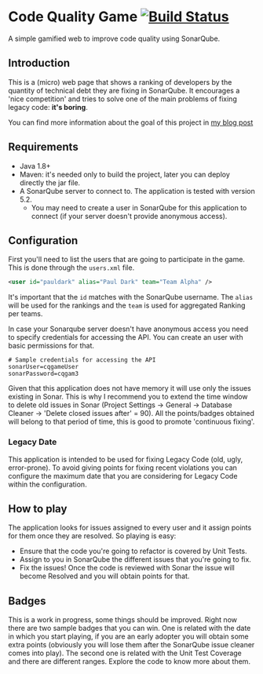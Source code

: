 # Code Quality Game [![Build Status](https://travis-ci.org/mechero/code-quality-game.svg?branch=master)](https://travis-ci.org/mechero/code-quality-game)
A simple gamified web to improve code quality using SonarQube. 

## Introduction
This is a (micro) web page that shows a ranking of developers by the quantity of technical debt they are fixing in SonarQube. It encourages a 'nice competition' and tries to solve one of the main problems of fixing legacy code: **it's boring**. 

You can find more information about the goal of this project in [my blog post](https://thepracticaldeveloper.com/2015/06/23/a-gamification-experiment-with-sonarqube/)

## Requirements
* Java 1.8+
* Maven: it's needed only to build the project, later you can deploy directly the jar file.
* A SonarQube server to connect to. The application is tested with version 5.2.
  * You may need to create a user in SonarQube for this application to connect (if your server doesn't provide anonymous access). 

## Configuration
First you'll need to list the users that are going to participate in the game. This is done through the `users.xml` file.
```xml
<user id="pauldark" alias="Paul Dark" team="Team Alpha" />
```
It's important that the `id` matches with the SonarQube username. The `alias` will be used for the rankings and the `team` is used for aggregated Ranking per teams. 

In case your Sonarqube server doesn't have anonymous access you need to specify credentials for accessing the API. You can create an user with basic permissions for that.

```
# Sample credentials for accessing the API
sonarUser=cqgameUser
sonarPassword=cqgam3
```

Given that this application does not have memory it will use only the issues existing in Sonar. This is why I recommend you to extend the time window to delete old issues in Sonar (Project Settings -> General -> Database Cleaner -> 'Delete closed issues after' = 90). All the points/badges obtained will belong to that period of time, this is good to promote 'continuous fixing'.

### Legacy Date
This application is intended to be used for fixing Legacy Code (old, ugly, error-prone). To avoid giving points for fixing recent violations you can configure the maximum date that you are considering for Legacy Code within the configuration. 

## How to play
The application looks for issues assigned to every user and it assign points for them once they are resolved. So playing is easy:
* Ensure that the code you're going to refactor is covered by Unit Tests.
* Assign to you in SonarQube the different issues that you're going to fix.
* Fix the issues! Once the code is reviewed with Sonar the issue will become Resolved and you will obtain points for that.

## Badges
This is a work in progress, some things should be improved. Right now there are two sample badges that you can win. One is related with the date in which you start playing, if you are an early adopter you will obtain some extra points (obviously you will lose them after the SonarQube issue cleaner comes into play). The second one is related with the Unit Test Coverage and there are different ranges. Explore the code to know more about them.
